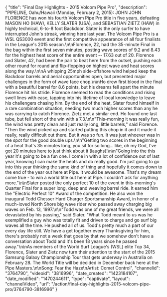 {
    "title": "Final Day Highlights - 2015 Volcom Pipe Pro",
    "description": "PIPELINE, Oahu\/Hawaii (Monday, February 2, 2015): JOHN JOHN FLORENCE has won his fourth Volcom Pipe Pro title in five years, defeating MASON HO (HAW), KELLY SLATER (USA), and SEBASTIAN ZIETZ (HAW) in highly technical, 6-to-8 foot Backdoor. Slater is the only surfer to have interrupted John's streak, winning here last year. The Volcom Pipe Pro is a WSL QS3000 event and the first competitive appearance of all four finalists in the League's 2015 season.\n\nFlorence, 22, had the 35-minute Final in the bag within the first seven minutes, posting wave scores of 9.2 and 8.43 for the highest heat score of the entire event -- 17.63 out of 20. Florence and Slater, 42, had been the pair to beat here from the outset, pushing each other round for round and flip-flopping on highest wave and heat scores along the way.\n\nA whipping 25mph side-offshore wind helped keep the Backdoor barrels and aerial opportunities open, but presented major challenges in the form of wave face chop.\n\nHo drew first blood in the final with a beautiful barrel for 8.6 points, but his dreams fell apart the minute Florence hit his stride. Florence seemed to read the conditions and rising swell lines with ease, tapping into his lifetime of local knowledge to leave his challengers chasing him. By the end of the heat, Slater found himself in a rare combination situation, needing two much higher scores than any he was carrying to catch Florence. Zietz met a similar end. Ho found one last tube, but fell short of the win with a 7.3.\n\n\"This-morning it was really fun, the wind was pretty clean and just really long, little barrels,\" said Florence. \"Then the wind picked up and started putting this chop in it and it made it really, really difficult out there. But it was so fun. It was just whoever was in the spot for the good double ups.\n\n\"Getting two scores in the beginning of a heat that's 35 minutes long, you sit for so long... like, oh my God, I've got 20 minutes here to just think about it (laughs)!\n\n\"Going into the this year it's going to be a fun one. I come in with a lot of confidence out of last year, knowing I can make the heats and do really good. I'm just going to go into this year thinking the same kind of thing and hopefully it comes down to the end of the year out here at Pipe. It would be awesome. That's my dream come true - to win a world title out here at Pipe. I couldn't ask for anything more.\"\n\nSlater posted the only perfect 10 of the event in this-morning's Quarter Final for a super long, deep and weaving barrel ride. It earned him the \"Electric Perfect 10\" Award of the competition. He also won the inaugural Todd Chesser Hard Charger Sportsmanship Award, in honor of a much-loved North Shore big wave rider who passed away charging big waves on Feb. 13, 1997.\n\n\"Todd was one of my great friends, we were all devastated by his passing,\" said Slater. \"What Todd meant to us was he exemplified a guy who was totally fit and driven to charge and go surf big waves all the time. He pushed all of us. Todd's pretty much a part of our every day life still. We have a get together every Thanksgiving for him, there's probably not a week that goes by that we somehow don't have a conversation about Todd and it's been 18 years since he passed away.\"\n\nAs members of the World Surf League's (WSL) elite Top 34, Florence, Slater and Zietz now turn their attention to the start of the 2015 Samsung Galaxy Championship Tour that gets underway in Australia on February 28. The World Title will be decided in December back here at the Pipe Masters.\n\nSong: Fear the Haze\nArtist: Comet Control",
    "channelid": "3764790",
    "videoid": "3816996",
    "date_created": "1423184107",
    "date_modified": "1470244611",
    "type": "captivate",
    "layout": "channelVideo",
    "url": "\/action\/final-day-highlights-2015-volcom-pipe-pro\/3764790-3816996"
}